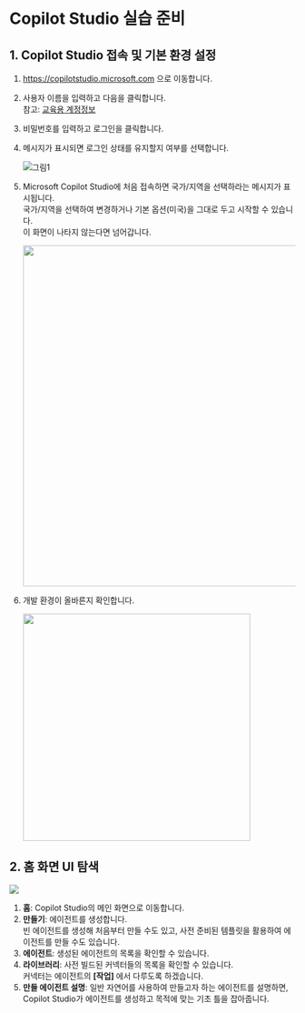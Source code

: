 # Copilot Studio 실습 준비

## 1. Copilot Studio 접속 및 기본 환경 설정

1. https://copilotstudio.microsoft.com 으로 이동합니다.

2. 사용자 이름을 입력하고 다음을 클릭합니다.  
   참고: [교육용 계정정보](https://github.com/FDX-edu/CopilotStudio_Halfday/blob/main/%EA%B5%90%EC%9C%A1%EC%9A%A9%20%EA%B3%84%EC%A0%95%EC%A0%95%EB%B3%B4.md)

4. 비밀번호를 입력하고 로그인을 클릭합니다.
   
5. 메시지가 표시되면 로그인 상태를 유지할지 여부를 선택합니다.
   
   ![그림1](https://github.com/user-attachments/assets/68801fa6-570e-442d-b299-338c931783f2)

6. Microsoft Copilot Studio에 처음 접속하면 국가/지역을 선택하라는 메시지가 표시됩니다. </br> 국가/지역을 선택하여 변경하거나 기본 옵션(미국)을 그대로 두고 시작할 수 있습니다.</br>이 화면이 나타지 않는다면 넘어갑니다.

   <img src="https://github.com/user-attachments/assets/936ae972-db56-485a-8b38-80f15dd81866" width=600/>

6. 개발 환경이 올바른지 확인합니다.

   <img src="https://github.com/user-attachments/assets/d6af0a3a-a4a6-4a54-a0b2-50fe4d67b41b" width=400/>

## 2. 홈 화면 UI 탐색

   <img src="https://github.com/user-attachments/assets/e2269f3a-0d91-42a8-b2a3-bdfc101ebccd"/>

  1. **홈**: Copilot Studio의 메인 화면으로 이동합니다.
  2. **만들기**: 에이전트를 생성합니다. </br>빈 에이전트를 생성해 처음부터 만들 수도 있고, 사전 준비된 템플릿을 활용하여 에이전트를 만들 수도 있습니다.
  3. **에이전트**: 생성된 에이전트의 목록을 확인할 수 있습니다.
  4. **라이브러리**: 사전 빌드된 커넥터들의 목록을 확인할 수 있습니다.</br>커넥터는 에이전트의 **[작업]** 에서 다루도록 하겠습니다.
  5. **만들 에이전트 설명**: 일반 자연어를 사용하여 만들고자 하는 에이전트를 설명하면, Copilot Studio가 에이전트를 생성하고 목적에 맞는 기초 틀을 잡아줍니다.
